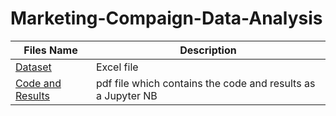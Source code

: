 # Marketing-Compaign-Data-Analysis
| Files Name |  Description |  
| ---- | ---- |
| [Dataset](https://github.com/Ellimaaac/Marketing-Compaign-Data-Analysis/blob/main/marketing_campaign.xlsx) | Excel file |
| [Code and Results](https://github.com/Ellimaaac/Marketing-Compaign-Data-Analysis/blob/main/Marketing%20Campaign%20Data%20Analysis%20Code%20and%20Results%20.pdf)|  pdf file which contains the code and results as a Jupyter NB |
